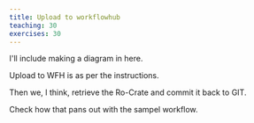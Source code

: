 ```yaml
---
title: Upload to workflowhub
teaching: 30
exercises: 30
---
```


I'll include making a diagram in here.

Upload to WFH is as per the instructions.

Then we, I think, retrieve the Ro-Crate and commit it back to GIT.

Check how that pans out with the sampel workflow.
